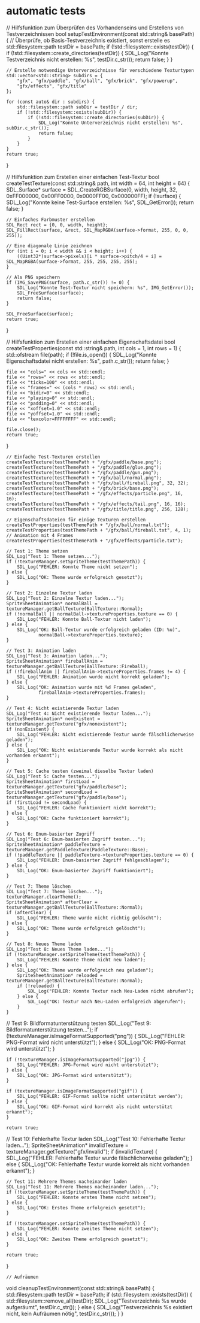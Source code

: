 # automatic tests

// Hilfsfunktion zum Überprüfen des Vorhandenseins und Erstellens von Testverzeichnissen
bool setupTestEnvironment(const std::string& basePath) {
// Überprüfe, ob Basis-Testverzeichnis existiert, sonst erstelle es
std::filesystem::path testDir = basePath;
if (!std::filesystem::exists(testDir)) {
if (!std::filesystem::create_directories(testDir)) {
SDL_Log("Konnte Testverzeichnis nicht erstellen: %s", testDir.c_str());
return false;
}
}

    // Erstelle notwendige Unterverzeichnisse für verschiedene Texturtypen
    std::vector<std::string> subdirs = {
        "gfx", "gfx/paddle", "gfx/ball", "gfx/brick", "gfx/powerup", 
        "gfx/effects", "gfx/title"
    };
    
    for (const auto& dir : subdirs) {
        std::filesystem::path subDir = testDir / dir;
        if (!std::filesystem::exists(subDir)) {
            if (!std::filesystem::create_directories(subDir)) {
                SDL_Log("Konnte Unterverzeichnis nicht erstellen: %s", subDir.c_str());
                return false;
            }
        }
    }
    return true;

}

// Hilfsfunktion zum Erstellen einer einfachen Test-Textur
bool createTestTexture(const std::string& path, int width = 64, int height = 64) {
SDL_Surface* surface = SDL_CreateRGBSurface(0, width, height, 32,
0xFF000000,
0x00FF0000,
0x0000FF00,
0x000000FF);
if (!surface) {
SDL_Log("Konnte keine Test-Surface erstellen: %s", SDL_GetError());
return false;
}

    // Einfaches Farbmuster erstellen
    SDL_Rect rect = {0, 0, width, height};
    SDL_FillRect(surface, &rect, SDL_MapRGBA(surface->format, 255, 0, 0, 255));

    // Eine diagonale Linie zeichnen
    for (int i = 0; i < width && i < height; i++) {
        ((Uint32*)surface->pixels)[i * surface->pitch/4 + i] = SDL_MapRGBA(surface->format, 255, 255, 255, 255);
    }

    // Als PNG speichern
    if (IMG_SavePNG(surface, path.c_str()) != 0) {
        SDL_Log("Konnte Test-Textur nicht speichern: %s", IMG_GetError());
        SDL_FreeSurface(surface);
        return false;
    }

    SDL_FreeSurface(surface);
    return true;

}

// Hilfsfunktion zum Erstellen einer einfachen Eigenschaftsdatei
bool createTestProperties(const std::string& path, int cols = 1, int rows = 1) {
std::ofstream file(path);
if (!file.is_open()) {
SDL_Log("Konnte Eigenschaftsdatei nicht erstellen: %s", path.c_str());
return false;
}

    file << "cols=" << cols << std::endl;
    file << "rows=" << rows << std::endl;
    file << "ticks=100" << std::endl;
    file << "frames=" << (cols * rows) << std::endl;
    file << "bidir=0" << std::endl;
    file << "playing=0" << std::endl;
    file << "padding=0" << std::endl;
    file << "xoffset=1.0" << std::endl;
    file << "yoffset=1.0" << std::endl;
    file << "texcolor=FFFFFFFF" << std::endl;

    file.close();
    return true;

}

    // Einfache Test-Texturen erstellen
    createTestTexture(testThemePath + "/gfx/paddle/base.png");
    createTestTexture(testThemePath + "/gfx/paddle/glue.png");
    createTestTexture(testThemePath + "/gfx/paddle/gun.png");
    createTestTexture(testThemePath + "/gfx/ball/normal.png");
    createTestTexture(testThemePath + "/gfx/ball/fireball.png", 32, 32);
    createTestTexture(testThemePath + "/gfx/brick/base.png");
    createTestTexture(testThemePath + "/gfx/effects/particle.png", 16, 16);
    createTestTexture(testThemePath + "/gfx/effects/tail.png", 16, 16);
    createTestTexture(testThemePath + "/gfx/title/title.png", 256, 128);
    
    // Eigenschaftsdateien für einige Texturen erstellen
    createTestProperties(testThemePath + "/gfx/ball/normal.txt");
    createTestProperties(testThemePath + "/gfx/ball/fireball.txt", 4, 1); // Animation mit 4 Frames
    createTestProperties(testThemePath + "/gfx/effects/particle.txt");

    // Test 1: Theme setzen
    SDL_Log("Test 1: Theme setzen...");
    if (!textureManager.setSpriteTheme(testThemePath)) {
        SDL_Log("FEHLER: Konnte Theme nicht setzen");
    } else {
        SDL_Log("OK: Theme wurde erfolgreich gesetzt");
    }

    // Test 2: Einzelne Textur laden
    SDL_Log("Test 2: Einzelne Textur laden...");
    SpriteSheetAnimation* normalBall = textureManager.getBallTexture(BallTexture::Normal);
    if (!normalBall || normalBall->textureProperties.texture == 0) {
        SDL_Log("FEHLER: Konnte Ball-Textur nicht laden");
    } else {
        SDL_Log("OK: Ball-Textur wurde erfolgreich geladen (ID: %u)", 
                normalBall->textureProperties.texture);
    }

    // Test 3: Animation laden
    SDL_Log("Test 3: Animation laden...");
    SpriteSheetAnimation* fireballAnim = textureManager.getBallTexture(BallTexture::Fireball);
    if (!fireballAnim || fireballAnim->textureProperties.frames != 4) {
        SDL_Log("FEHLER: Animation wurde nicht korrekt geladen");
    } else {
        SDL_Log("OK: Animation wurde mit %d Frames geladen", 
                fireballAnim->textureProperties.frames);
    }

    // Test 4: Nicht existierende Textur laden
    SDL_Log("Test 4: Nicht existierende Textur laden...");
    SpriteSheetAnimation* nonExistent = textureManager.getTexture("gfx/nonexistent");
    if (nonExistent) {
        SDL_Log("FEHLER: Nicht existierende Textur wurde fälschlicherweise geladen");
    } else {
        SDL_Log("OK: Nicht existierende Textur wurde korrekt als nicht vorhanden erkannt");
    }

    // Test 5: Cache testen (zweimal dieselbe Textur laden)
    SDL_Log("Test 5: Cache testen...");
    SpriteSheetAnimation* firstLoad = textureManager.getTexture("gfx/paddle/base");
    SpriteSheetAnimation* secondLoad = textureManager.getTexture("gfx/paddle/base");
    if (firstLoad != secondLoad) {
        SDL_Log("FEHLER: Cache funktioniert nicht korrekt");
    } else {
        SDL_Log("OK: Cache funktioniert korrekt");
    }

    // Test 6: Enum-basierter Zugriff
    SDL_Log("Test 6: Enum-basierten Zugriff testen...");
    SpriteSheetAnimation* paddleTexture = textureManager.getPaddleTexture(PaddleTexture::Base);
    if (!paddleTexture || paddleTexture->textureProperties.texture == 0) {
        SDL_Log("FEHLER: Enum-basierter Zugriff fehlgeschlagen");
    } else {
        SDL_Log("OK: Enum-basierter Zugriff funktioniert");
    }

    // Test 7: Theme löschen
    SDL_Log("Test 7: Theme löschen...");
    textureManager.clearTheme();
    SpriteSheetAnimation* afterClear = textureManager.getBallTexture(BallTexture::Normal);
    if (afterClear) {
        SDL_Log("FEHLER: Theme wurde nicht richtig gelöscht");
    } else {
        SDL_Log("OK: Theme wurde erfolgreich gelöscht");
    }

    // Test 8: Neues Theme laden
    SDL_Log("Test 8: Neues Theme laden...");
    if (!textureManager.setSpriteTheme(testThemePath)) {
        SDL_Log("FEHLER: Konnte Theme nicht neu laden");
    } else {
        SDL_Log("OK: Theme wurde erfolgreich neu geladen");
        SpriteSheetAnimation* reloaded = textureManager.getBallTexture(BallTexture::Normal);
        if (!reloaded) {
            SDL_Log("FEHLER: Konnte Textur nach Neu-Laden nicht abrufen");
        } else {
            SDL_Log("OK: Textur nach Neu-Laden erfolgreich abgerufen");
        }
    }

// Test 9: Bildformatunterstützung testen
SDL_Log("Test 9: Bildformatunterstützung testen...");
if (!textureManager.isImageFormatSupported("png")) {
SDL_Log("FEHLER: PNG-Format wird nicht unterstützt");
} else {
SDL_Log("OK: PNG-Format wird unterstützt");
}

    if (!textureManager.isImageFormatSupported("jpg")) {
        SDL_Log("FEHLER: JPG-Format wird nicht unterstützt");
    } else {
        SDL_Log("OK: JPG-Format wird unterstützt");
    }

    if (textureManager.isImageFormatSupported("gif")) {
        SDL_Log("FEHLER: GIF-Format sollte nicht unterstützt werden");
    } else {
        SDL_Log("OK: GIF-Format wird korrekt als nicht unterstützt erkannt");
    }

    return true;

// Test 10: Fehlerhafte Textur laden
SDL_Log("Test 10: Fehlerhafte Textur laden...");
SpriteSheetAnimation* invalidTexture = textureManager.getTexture("gfx/invalid");
if (invalidTexture) {
SDL_Log("FEHLER: Fehlerhafte Textur wurde fälschlicherweise geladen");
} else {
SDL_Log("OK: Fehlerhafte Textur wurde korrekt als nicht vorhanden erkannt");
}

    // Test 11: Mehrere Themes nacheinander laden
    SDL_Log("Test 11: Mehrere Themes nacheinander laden...");
    if (!textureManager.setSpriteTheme(testThemePath)) {
        SDL_Log("FEHLER: Konnte erstes Theme nicht setzen");
    } else {
        SDL_Log("OK: Erstes Theme erfolgreich gesetzt");
    }

    if (!textureManager.setSpriteTheme(testThemePath)) {
        SDL_Log("FEHLER: Konnte zweites Theme nicht setzen");
    } else {
        SDL_Log("OK: Zweites Theme erfolgreich gesetzt");
    }

    return true;

}

    // Aufräumen

void cleanupTestEnvironment(const std::string& basePath) {
std::filesystem::path testDir = basePath;
if (std::filesystem::exists(testDir)) {
std::filesystem::remove_all(testDir);
SDL_Log("Testverzeichnis %s wurde aufgeräumt", testDir.c_str());
} else {
SDL_Log("Testverzeichnis %s existiert nicht, kein Aufräumen nötig", testDir.c_str());
}
}